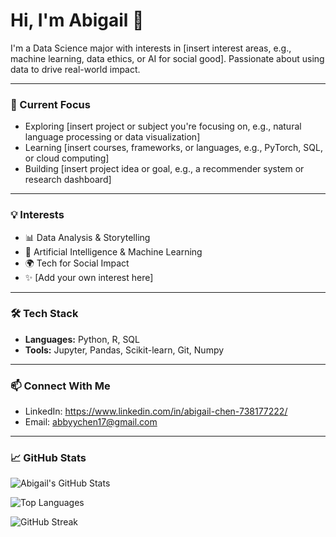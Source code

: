 # Hi, I'm Abigail 👋

I'm a Data Science major with interests in [insert interest areas, e.g., machine learning, data ethics, or AI for social good]. Passionate about using data to drive real-world impact.

---

### 🧠 Current Focus

- Exploring [insert project or subject you're focusing on, e.g., natural language processing or data visualization]
- Learning [insert courses, frameworks, or languages, e.g., PyTorch, SQL, or cloud computing]
- Building [insert project idea or goal, e.g., a recommender system or research dashboard]

---

### 💡 Interests

- 📊 Data Analysis & Storytelling  
- 🤖 Artificial Intelligence & Machine Learning  
- 🌍 Tech for Social Impact  
- ✨ [Add your own interest here]

---

### 🛠 Tech Stack

- **Languages:** Python, R, SQL
- **Tools:** Jupyter, Pandas, Scikit-learn, Git, Numpy
---

### 📫 Connect With Me

- LinkedIn: https://www.linkedin.com/in/abigail-chen-738177222/  
- Email: abbyychen17@gmail.com

---

### 📈 GitHub Stats

![Abigail's GitHub Stats](https://github-readme-stats.vercel.app/api?username=akcabby&show_icons=true&theme=radical&theme=dark)

![Top Languages](https://github-readme-stats.vercel.app/api/top-langs/?username=akchabby&layout=compact)

![GitHub Streak](https://streak-stats.demolab.com?user=akcabby)



